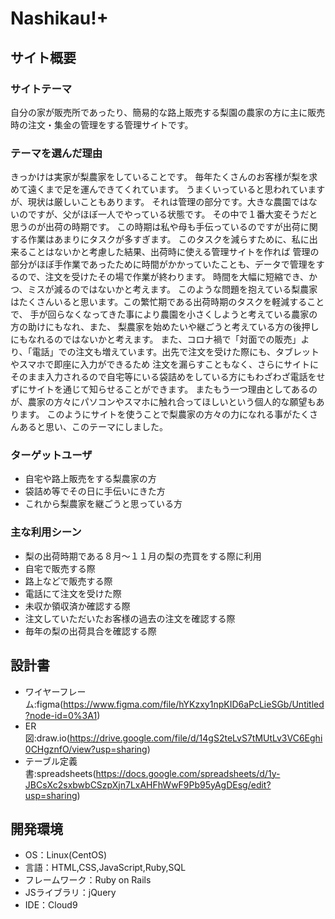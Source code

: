 # Nashikau!+

## サイト概要
### サイトテーマ
自分の家が販売所であったり、簡易的な路上販売する梨園の農家の方に主に販売時の注文・集金の管理をする管理サイトです。

### テーマを選んだ理由
きっかけは実家が梨農家をしていることです。
毎年たくさんのお客様が梨を求めて遠くまで足を運んできてくれています。
うまくいっていると思われていますが、現状は厳しいこともあります。
それは管理の部分です。大きな農園ではないのですが、父がほぼ一人でやっている状態です。
その中で１番大変そうだと思うのが出荷の時期です。
この時期は私や母も手伝っているのですが出荷に関する作業はあまりにタスクが多すぎます。
このタスクを減らすために、私に出来ることはないかと考慮した結果、出荷時に使える管理サイトを作れば
管理の部分がほぼ手作業であったために時間がかかっていたことも、データで管理をするので、注文を受けたその場で作業が終わります。
時間を大幅に短縮でき、かつ、ミスが減るのではないかと考えます。
このような問題を抱えている梨農家はたくさんいると思います。この繁忙期である出荷時期のタスクを軽減することで、
手が回らなくなってきた事により農園を小さくしようと考えている農家の方の助けにもなれ、また、
梨農家を始めたいや継ごうと考えている方の後押しにもなれるのではないかと考えます。
また、コロナ禍で「対面での販売」より、「電話」での注文も増えています。出先で注文を受けた際にも、タブレットやスマホで即座に入力ができるため
注文を漏らすこともなく、さらにサイトにそのまま入力されるので自宅等にいる袋詰めをしている方にもわざわざ電話をせずにサイトを通じて知らせることができます。
またもう一つ理由としてあるのが、農家の方々にパソコンやスマホに触れ合ってほしいという個人的な願望もあります。
このようにサイトを使うことで梨農家の方々の力になれる事がたくさんあると思い、このテーマにしました。

### ターゲットユーザ
- 自宅や路上販売をする梨農家の方
- 袋詰め等でその日に手伝いにきた方
- これから梨農家を継ごうと思っている方

### 主な利用シーン
- 梨の出荷時期である８月〜１１月の梨の売買をする際に利用
- 自宅で販売する際
- 路上などで販売する際
- 電話にて注文を受けた際
- 未収か領収済か確認する際
- 注文していただいたお客様の過去の注文を確認する際
- 毎年の梨の出荷具合を確認する際

## 設計書
- ワイヤーフレーム:figma(https://www.figma.com/file/hYKzxy1npKID6aPcLieSGb/Untitled?node-id=0%3A1)
- ER図:draw.io(https://drive.google.com/file/d/14gS2teLvS7tMUtLv3VC6Eghi0CHgznfO/view?usp=sharing)
- テーブル定義書:spreadsheets(https://docs.google.com/spreadsheets/d/1y-JBCsXc2sxbwbCSzpXjn7LxAHFhWwF9Pb95yAgDEsg/edit?usp=sharing)

## 開発環境
- OS：Linux(CentOS)
- 言語：HTML,CSS,JavaScript,Ruby,SQL
- フレームワーク：Ruby on Rails
- JSライブラリ：jQuery
- IDE：Cloud9
